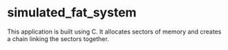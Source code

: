 # simulated_fat_system
This application is built using C. It allocates sectors of memory and creates a chain linking the sectors together.
